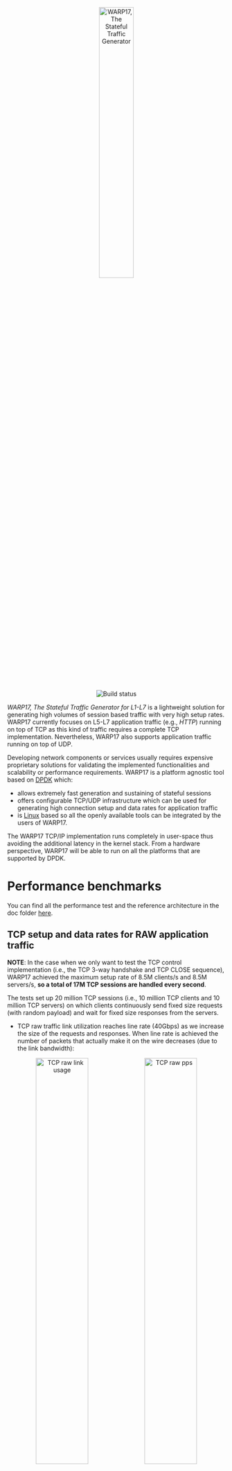 <div align="center">
  <img src="images/logo.png" width="40%" alt="WARP17, The Stateful Traffic Generator">
</div>

<p>
<div align="center">
  <img src="https://travis-ci.org/Juniper/warp17.svg?branch=dev%2Fcommon" alt="Build status">
</div>
</p>

_WARP17, The Stateful Traffic Generator for L1-L7_ is a lightweight solution
for generating high volumes of session based traffic with very high setup
rates. WARP17 currently focuses on L5-L7 application traffic (e.g., _HTTP_)
running on top of TCP as this kind of traffic requires a complete TCP
implementation.
Nevertheless, WARP17 also supports application traffic running on top of UDP.

Developing network components or services usually requires expensive
proprietary solutions for validating the implemented functionalities and
scalability or performance requirements.
WARP17 is a platform agnostic tool based on [DPDK](http://dpdk.org/) which:

* allows extremely fast generation and sustaining of stateful sessions
* offers configurable TCP/UDP infrastructure which can be used for generating
  high connection setup and data rates for application traffic
* is [Linux](https://kernel.org/) based so all the openly available tools can
  be integrated by the users of WARP17.

The WARP17 TCP/IP implementation runs completely in user-space thus avoiding
the additional latency in the kernel stack. From a hardware perspective,
WARP17 will be able to run on all the platforms that are supported by DPDK.

# Performance benchmarks

You can find all the performance test and the reference architecture
in the doc folder [here](./doc/Performance.md).

## TCP setup and data rates for RAW application traffic

__NOTE__: In the case when we only want to test the TCP control implementation
(i.e., the TCP 3-way handshake and TCP CLOSE sequence), WARP17 achieved the
maximum setup rate of 8.5M clients/s and 8.5M servers/s, __so a total of
17M TCP sessions are handled every second__.

The tests set up 20 million TCP sessions (i.e., 10 million TCP clients and 10
million TCP servers) on which clients continuously send fixed size requests
(with random payload) and wait for fixed size responses from the servers.

* TCP raw traffic link utilization reaches line rate (40Gbps) as we increase
  the size of the requests and responses. When line rate is achieved the number
  of packets that actually make it on the wire decreases (due to the link
  bandwidth):

<div align="center">
  <img src="./benchmarks/tcp_raw_link_usage.png" width="49%" alt="TCP raw link usage">
  <img src="./benchmarks/tcp_raw_pps.png" width="49%" alt="TCP raw pps">
</div>

* TCP raw traffic setup rate is stable at approximately
  __7M sessions per second__ (3.5M TCP clients and 3.5M TCP servers per second)

<div align="center">
  <img src="./benchmarks/tcp_raw_setup.png" width="49%" alt="TCP raw setup rate">
</div>

## TCP setup and data rates for HTTP application traffic

The tests set up 20 million TCP sessions (i.e., 10 million TCP clients and 10
million TCP servers) on which the clients continuously send _HTTP GET_
requests and wait for the _HTTP_ responses from the servers.

* HTTP traffic link utilization reaches line rate (40Gbps) as we increase the
  size of the requests and responses. When line rate is achieved the number
  of packets that actually make it on the wire decreases (due to the link
  bandwidth):

<div align="center">
  <img src="./benchmarks/tcp_http_link_usage.png" width="49%" alt="HTTP link usage">
  <img src="./benchmarks/tcp_http_pps.png" width="49%" alt="HTTP pps">
</div>

* HTTP traffic setup rate is stable at approximately
  __7M sessions per second__ (3.5M HTTP clients and 3.5M HTTP servers per
  second)

<div align="center">
  <img src="./benchmarks/tcp_http_setup.png" width="49%" alt="HTTP setup rate">
</div>

## UDP setup and data rates for RAW application traffic

The tests continuously send UDP fixed size packets (with random
payload) from 10 million clients which are processed on the receing side by
10 million UDP listeners.

* UDP packets are generated at approximately __22 Mpps__ (for small packets) and
  as we reach the link bandwidth the rate decreases.

<div align="center">
  <img src="./benchmarks/udp_raw_link_usage.png" width="49%" alt="UDP raw link usage">
  <img src="./benchmarks/udp_raw_pps.png" width="49%" alt="UDP raw pps">
</div>

# Installing and configuring

## Prerequisites

Any 64 bit Linux distribution will do, however we have been testing this with
Ubuntu Server 14.04 LTS. In addition we have made an OVF virtual machine image
available, details can be found in the respective [documentation](ovf/README.md).

### Install build essential, lib Numa, python and ncurses
```
sudo apt-get install build-essential libnuma-dev python ncurses-dev
```

### Install DPDK 17.11.3

* Download [DPDK 17.11.3](http://fast.dpdk.org/rel/dpdk-17.11.3.tar.xz)

	```
	tar xf dpdk-17.11.3.tar.xz
	cd dpdk-stable-17.11.3
	```

* Install DPDK:

	```
	make config T=x86_64-native-linuxapp-gcc
	make
	sudo make install
	```

* Load the `igb_uio` DPDK module, either as shown below or by running the
  `$RTE_SDK/usertools/dpdk-setup.sh` script and selecting option
  `Insert IGB UIO module`:

	- add the following modules to `/etc/modules`:

		```
		#
		# DPDK additions
		#
		uio
		igb_uio
		rte_kni
		```

	- reload all modules:

		```
		sudo depmod -a
		sudo modprobe uio
		sudo modprobe igb_uio
		sudo modprobe rte_kni
		```

* Enable at least 32 1G hugepages and configure them (see section 2.3.2.1 from
the [DPDK Guide](http://dpdk.org/doc/guides/linux_gsg/sys_reqs.html)):
	- add the following line to `/etc/default/grub`:

		```
		GRUB_CMDLINE_LINUX="default_hugepagesz=1G hugepagesz=1G hugepages=32"
		```

   - update grub:

		```
		sudo update-grub
		```

   - reboot the machine

		```
		sudo reboot
		```

* Mount hugepages (see section 2.3.2.2 from the
[DPDK Guide](http://dpdk.org/doc/guides/linux_gsg/sys_reqs.html)):
    - add the mountpoint:

		```
		sudo mkdir /mnt/huge_1GB
		```

    - make the mountpoint permanent by adding to `/etc/fstab`:

		```
		nodev           /mnt/huge_1GB   hugetlbfs pagesize=1GB  0       0
		```

		- remount:

		```
		sudo mount /mnt/huge_1GB
		```

* Export the path to the DPDK SDK (where DPDK was installed) into the variable
RTE_SDK. For example:

	```
	export RTE_SDK=/usr/local/share/dpdk
	```

* Export the target of the DPDK SDK into the variable RTE_TARGET. For example:

	```
	export RTE_TARGET=x86_64-native-linuxapp-gcc
	```

### Install Google Protocol Buffers

* First install the protobuf compilers and python libraries.

	```
	sudo apt-get install protobuf-compiler libprotobuf-dev python-protobuf
	```

* If using Ubuntu Server 14.04 LTS then just install:

	```
	sudo apt-get install libprotobuf-c0 libprotobuf-c0-dev libprotobuf8 libprotoc8 protobuf-c-compiler
	```

* Otherwise (Ubuntu version >= 15.10):
 * Install [libprotobuf-c](http://packages.ubuntu.com/trusty/amd64/libprotobuf-c0/download),
   [libprotobuf-c-dev](http://packages.ubuntu.com/trusty/amd64/libprotobuf-c0-dev/download)
   from Ubuntu 14.04LTS:

    ```
    sudo dpkg -i libprotobuf-c0_0.15-1build1_amd64.deb
    sudo dpkg -i libprotobuf-c0-dev_0.15-1build1_amd64.deb
    ```

 * Install [libprotobuf8](http://packages.ubuntu.com/trusty/amd64/libprotobuf8/download)
   from Ubuntu 14.04LTS:

    ```
    sudo dpkg -i libprotobuf8_2.5.0-9ubuntu1_amd64.deb
    ```

 * Install [libprotoc8](http://packages.ubuntu.com/trusty/amd64/libprotoc8/download)
   from Ubuntu 14.04LTS:

    ```
    sudo dpkg -i libprotoc8_2.5.0-9ubuntu1_amd64.deb
    ```

 * Install [protobuf-c-compiler](http://packages.ubuntu.com/trusty/amd64/protobuf-c-compiler/download)
   from ubuntu 14.04LTS:

    ```
    sudo dpkg -i protobuf-c-compiler_0.15-1build1_amd64.deb
    ```

## Get WARP17
Get the `warp17-<ver>.tgz` archive or clone the desired
[release](https://github.com/Juniper/warp17/releases).

## Compile WARP17

```
tar xfz warp17-<ver>.tgz
cd warp17-<ver>
make
```

## Configure Python virtualenv

```
sudo apt-get install python-pip
sudo pip install virtualenv
virtualenv warp17-venv
source warp17-venv/bin/activate
pip install -r python/requirements.txt
```

Once installed, whenever python tests need to run the virtual environment must
be activated:

```
source warp17-venv/bin/activate
```

To exit the virtual environment and return to the default python interpretor
and libraries:

```
deactivate
```

## Configure DPDK ports

Use the `$RTE_SDK/usertools/dpdk-setup.sh` script (as described in the
[DPDK Guide](http://dpdk.org/doc/guides/linux_gsg/quick_start.html)). Select
which ports to be controlled by the IGB UIO module: option `Bind
Ethernet/Crypto device to IGB UIO module`.

# How to run

From the top directory of WARP17:

```
./build/warp17 <dpdk-command-line-args> -- <warp17-command-line-args>
```

## Running as non-root

After compiling WARP17 change the owner of the binary to `root` (in order to
allow access to `/proc/self/pagemap`:):

```
sudo chown root build/warp17
```

Set the `suid` bit on the binary in order to allow the user to keep
permissions:

```
sudo chmod u+s build/warp17
```

## Command-line arguments

### DPDK command-line arguments

* `-c <hex_mask>`: bitmask specifying which physical cores the application
  will use. Each bit corresponds to a physical core (0-`<max_cores>`).
* `-n <chan_no>` : number of memory channels to be used.
* `-m <mem_in_MB>`: total memory available to the application (in MB).

Please check section 3.1 of the
[DPDK App Guide](http://dpdk.org/doc/guides/testpmd_app_ug/run_app.html) for
more info about DPDK command-line arguments.

__NOTE: For now WARP17 supports at most 64 cores.__

### WARP17 command-line arguments

* `--version`: prints version and exit.
* `--help`: prints the help and exit.
* `--qmap <port>.<hex_mask>`: bitmask specifying which physical cores will
  control the physical port <eth_port>.
* `--qmap-default max-c`: maximize the number of independent cores handling
  each physical port.
* `--qmap-default max-q`: maximize the number of transmit queues per physical
  port.
* `--tcb-pool-sz`: configure the size of the TCP control block pool (one TCB is
  used per TCP connection endpoint). The size of the pool will be given by the
  argument of this option multiplied by 1024. By default 10M TCBs are
  allocated.
* `--ucb-pool-sz`: configure the size of the UDP control block pool (one UCB is
  used per UDP connection endpoint). The size of the pool will be given by the
  argument of this option multiplied by 1024. By default 10M UCBs are
  allocated.
* `--mbuf-pool-sz`: configure the size of the packet pool. The size of the
  pool will be given by the argument of this option multiplied by 1024. By
  default 768K packets are allocated.
* `--mbuf-sz`: configure the size of a packet fragment (mbuf) in bytes. By
  default fragments are 2048 bytes.
* `--mbuf-hdr-pool-sz`: configure the size of the packet headers pool. The
  size of the pool will be given by the argument of this option multiplied by
  1024. By default 512K packet headers are allocated.
* `--mpool-any-sock`: configure if memory pools should be created from
  any available memory if the local socket memory is exhausted. By default
  this feature is disabled as it might affect performance.
* `--ring-if-pairs`: configure the number of _in-memory-ring-based_ interfaces.
  __NOTE: please check section
  [Using In-Memory-Ring-Based Interfaces](#using-in-memory-ring-based-interfaces)
  for more information.__
* `--kni-ifs`: configure the number of _kni_ interfaces.
  __NOTE: please check section
  [Using Kernel Network Interface (KNI) Interfaces](#using-kernel-network-interface-kni-interfaces) for more information.__

* `--cmd-file=<file>`: CLI command file to be executed when the application
  starts

__NOTE: Options qmap, qmap-default max-c/max-q, cannot be combined. Only one can
be passed at a given time.__

__NOTE: Users are encouraged to use the "qmap-default max-q" option whenever
ethernet ports are on the same socket as the PKT cores as this usually gives
the best performance!__

__NOTE: The lowest two cores will be dedicated to CLI and management processing,
and can not be assigned to a physical port for packet processing using the
`--qmap` option!__

### Example (on a x86 server with 32G RAM for WARP17 and 4 memory channels):

* Determine the number of physical cores:

	```
	$ lscpu | grep "CPU(s)"
	CPU(s):                12
	```

	Decide how many cores WARP17 should use. In this example we consider WARP17
    uses 8 cores:
	- cores 6, 7, 8, 9, 10, 11 for packet processing
	- cores 0, 1 for CLI and management

	Based on that we determine the bitmask corresponding to the ids of the cores
    we would like to use. The bit index in the bit mask corresponds to the core
    id:

	```
	Bitmask:  0  0  0  0      1   1  1  1     1  1  0  0     0  0  1  1 => 0xFC3
	Bit idx: 15 14 13 12     11  10  9  8     7  6  5  4     3  2  1  0
	```

	This corresponds to the `-c` command line argument.

* Determine the number of memory channels:

	```
	$ dmidecode | grep Channel
	    Bank Locator: P0_Node0_Channel0_Dimm0
	    Bank Locator: P0_Node0_Channel1_Dimm0
	    Bank Locator: P0_Node0_Channel2_Dimm0
	    Bank Locator: P0_Node0_Channel3_Dimm0  <<<< the system has 4 channels (0-3)
	```

	The `-n` command line argument should be usually set to the max number of
	channels available in the system.

    WARP17 should be using 32G of memory in this example so the `-m` command
    line argument should be set to 32768.

	In order for WARP17 to use the default core to port mapping while
	maximizing the number of transmit queues the `--qmap-default` command line
	argument should be set to `max-q`.

* _Optional_: the startup commands file can be specified through the `--cmd-file`
command line argument.

For our example this translates into the following command:

```
./build/warp17 -c FC3 -n 4  -m 32768 -- --qmap-default max-q --tcb-pool-sz 32768 --cmd-file cfg.txt
```

which will start WARP17 with:

* 8 cores to be used by the application (`-c FC3`):
    - 2 cores will be used by CLI and MGMT
    - 6 cores for processing packets
* 4 mem channels (`-n 4`)
* 32G of available memory (`-m 32768`)
* all 6 PKT cores will process all physical ports (`--qmap-default max-q`)
* allocates 32 million TCBs (`--tcb-pool-sz 32768`): for the configs in the
  examples sections we need 20M TCBs, i.e., 10M clients and 10M servers.
* will execute the CLI commands in file cfg.txt after starting WARP17

### Using In-Memory-Ring-Based Interfaces

WARP17 can also be run when no physical interface is available. This is
especially useful when developing new features as it removes the requirement
of a specific hardware configuration. It also allows users to quickly try out
WARP17 on their own laptop/VM.

_In-Memory-Ring-Based Interfaces_ (let's just call them _ring interfaces_)
are always created in pairs. The two interfaces in a pair act as if they
would be physical interfaces connected back to back.

By default the support for ring interfaces is disabled. However the user can
easily enable it by compiling WARP17 with the following command:

```
make all-ring-if
```

Using the `--ring-if-pairs <number>` command line argument the user can
specify the number of ring interface pairs that WARP17 will create. Updating
the previous command line example we end up with:

```
./build/warp17 -c FC3 -n 4  -m 32768 -- --qmap-default max-q --tcb-pool-sz 32768 --ring-if-pairs 1 --cmd-file cfg.txt
```

This will start WARP17 and add a pair of ring interfaces connected back to
back.

The user can also use custom queue mappings for ring interfaces. The ring
interface pairs are always created after physical interfaces. This means that
their IDs will be allocated in order after physical IDs. For example:

```
./build/warp17 -c FC3 -n 4  -m 32768 -w 0000:82:00.0 -- --ring-if-pairs 1
```

This will start WARP17 with three interfaces (one physical and two ring
interfaces). The physical interface (`0000:82:00.0`) will have ID 0 while
the two ring interfaces will have IDs 1 and 2.

__NOTE: There's a restriction in place when using ring interfaces: the user
must make sure that the same number of TX/RX queues is created through qmaps
for both ring interfaces in a pair. Otherwise the command line will be
rejected.__

### Using Kernel Network Interface (KNI) Interfaces

WARP17 can also be run with a virtual interface into the Linux kernel. This
is especially useful when developing a new protocol and you want to test it
agains a known working server or client. See the HTTP example below.

By default the support for KNI interfaces is disabled. However the user can
easily enable it by compiling WARP17 with the following command:

```
make all-kni-if
```

Using the `--kni-ifs <number>` command line argument the user can specify
the number of KNI interfaces that WARP17 will create. Updating
the previous command line example we end up with:

```
./build/warp17 -c FC3 -n 4  -m 32768 -- --qmap-default max-q --tcb-pool-sz 32768 --kni-ifs 2 --cmd-file cfg.txt
```

The user can also use custom queue mappings for KNI interfaces, however they
can only be assigned to a single core. The KNI interfaces are always created
after the physical and ring interfaces. This means that
their IDs will be allocated in order after physical IDs. For example:

```
./build/warp17 -c FC3 -n 4  -m 32768 -w 0000:82:00.0 -- --ring-if-pairs 1 --kni-ifs 2
```

This will start WARP17 with five interfaces (one physical, two ring
interfaces and two KNI interfaces). The physical interface (`0000:82:00.0`)
will have ID 0, the two ring interfaces will have IDs 1 and 2, and the two
KNI interfaces will have IDs 3 and 4.

For the example above the two Kernel interfaces will be named `warp3` and `warp4`,
so the naming convention is `warp<eth_port>`

The following example will show how to use the KNI interface to get some HTTP
data from the built in HTTP server trough Linux. We assume no physical ports
are configured, if you have them make sure you increase all the referenced
ports:

* Load the `rte_kni` DPDK module (if needed), either as shown below or by
  running the `$RTE_SDK/usertools/dpdk-setup.sh` script and selecting option
  `Insert KNI module`:

```
sudo modprobe rte_kni
```

* Start WARP17 while blacklisting all physical devices (just for the purpose of
  this test as otherwise the KNI interface name might differ):

```
./build/warp17 -c FC3 -n 4  -m 32768 -w 0000:00:00.0 -- --kni-ifs 1
```

* Configure the Linux kernel interface:

```
sudo ip link set warp0 up
sudo ip addr add 172.16.1.1/24 dev warp0
```

* Configure WARP17 as follows:

```
add tests l3_intf port 0 ip 172.16.1.2 mask 255.255.255.0
add tests l3_gw port 0 gw 172.16.1.1
add tests server tcp port 0 test-case-id 0 src 172.16.1.2 172.16.1.2 sport 80 80
set tests server http port 0 test-case-id 0 200-OK resp-size 2000
start tests port 0
```

* Now do a HTTP request using wget:

```
[WARP17:~]$ wget 172.16.1.2
--2016-10-25 11:40:43--  http://172.16.1.2/
Connecting to 172.16.1.2:80... connected.
HTTP request sent, awaiting response... 200 OK
Length: 2000 (2.0K)
Saving to: ‘index.html’

index.html                         100%[================================================================>]   1.95K  --.-KB/s   in 0s

2016-10-25 11:40:43 (478 MB/s) - ‘index.html’ saved [2000/2000]
```


# CLI

## Test configuration commands

__NOTE: Only IPv4 is supported for now!__

* __Configure Ethernet Port MTU__:

	```
	set tests mtu port <eth_port> <mtu-value>
	```

* __Add L3 interfaces__: configure an IP interface with the specified `ip`
  address and `mask`. Currently only 10 IP interfaces are supported per port.

	```
	add tests l3_intf port <eth_port> ip <ip> mask <mask>
	```

* __Add L3 default gateway__: configure 'gw' as the default gateway for
  `eth_port`. There is only one default GW per port.

	```
	add tests l3_gw port <eth_port> gw <gw_ip>
	```

* __Add L3 interfaces with specific VLAN and GW__: Configure interfaces (Upto 10)
  with a specified `ip` address/mask, `vlan-id` and `gw`. Each interface can be
  in a different subnet and an unique vlan-id and gateway can be configured for
  each.

	```
	add tests l3_intf port <eth_port> ip <ip> mask <mask> vlan-id <vlan-id> gw <gw>
	```

  - The Grat Arp Req/Reply for the interfaces will be sent using the vlan-id configured.
  - ARP request will be sent to the GW using the configured vlan-id.
  - ARP reply packets will use the vlan-id from the ARP req packet.
  - A per port per vlan-id GW table is maintained. The traffic streams will use this table
    for next-hop GW lookup based on its vlan-id configurations (vlan-options per test-case-id).
    A quick lookup is done on the per port per vlan id GW table; if no match is found then
    the default GW configured for the port will be used.
  - Currently only 10 IP interfaces are supported per port.

* __Configure server test cases__: configure a server test case with ID
  `test-case-id` on `eth_port`. The underlying L4 traffic can be TCP or UDP.
  `ip_range` and `port_range` define the `<ip:port>` sockets on which the
  servers will be listening. By default, the application (L5-L7) traffic will
  be RAW traffic.

	```
	add tests server tcp|udp port <eth_port> test-case-id <tcid>
	                 src <ip_range> sport <port_range>
	```

* __Configure client test cases (per port)__: configure a client test case with
  ID `test-case-id` on `eth_port`. The underlying L4 traffic can be TCP or UDP.
  The source IP/l4-port and destination IP/l4-port ranges define the
  `<src_ip, src_port:dst_ip, dst_port>` TCP/UDP connections that will be
  established. By default, the application (L5-L7) traffic will be RAW traffic.

	```
	add tests client tcp|udp port <eth_port> test-case-id <tcid>
	                 src <ip-range> sport <l4-ports>
	                 dest <ip-range> dport <l4-ports>
	```

* __Configure multicast source test cases (per port)__: configure a multicast
  source test case with ID `test-case-id` on `eth_port`. The underlying L4
  traffic can only be UDP. The source IP/l4-port and destination IP/l4-port
  ranges define the `<src_ip, src_port:dst_ip, dst_port>` UDP multicast streams
  that will be generated. By default, the application (L5-L7) traffic will be
  RAW traffic. Destination IP ranges must be valid IP Multicast ranges.

	```
	add tests multicast-src udp port <eth_port> test-case-id <tcid>
	                        src <ip-range> sport <l4-ports>
	                        dest <ip-mcast-range> dport <l4-ports>
	```

* __Configure test profile timeouts__: each test has a specific timeout profile
  which is defined by the initial delay after which client connections are
  initiated, how long a connection should live and how long a connection should
  stay down (after closing) before the client reconnects.

    - __initial_delay__: amount of time (in seconds) the clients defined in the
      test should wait before initiating a connection. `infinite` is allowed but
      doesn't really make sense for the initial delay as it would cause the
      clients to never initiate a connection.

		```
		set tests timeouts port <eth_port> test-case-id <tcid> init <timeout>|infinite
		```
    - __conn_uptime__: amount of time (in seconds) the clients defined in the
      test should keep the connection up (and send application traffic) before
      initiating a close. `infinite` allows the clients to stay up forever.

		```
		set tests timeouts port <eth_port> test-case-id <tcid> uptime <timeout>|infinite
		```
    - __conn_downtime__: amount of time (in seconds) the clients defined in the
      test should keep the connection down after a closebefore initiating a
      reconnect. `infinite` allows the clients to stay down forever.

		```
		set tests timeouts port <eth_port> test-case-id <tcid> downtime <timeout>|infinite
		```

* __Configure test profile rates__: each test has a specific rate limiting
  profile which is defined by the connection open, close and send rate.

    - __setup rate__: number of connections that the clients in the test are
      allowed to initiate __per second__. `infinite` removes any rate limiting
      for initiating sessions (i.e., WARP17 will try to do it as fast as possible).

		```
		set tests rate port <eth_port> test-case-id <tcid> open <rate>|infinite
		```
    - __close rate__: number of connections that the clients in the test are
      allowed to close __per second__. `infinite` removes any rate limiting for
      closing sessions (i.e., WARP17 will try to do it as fast as possible).

		```
		set tests rate port <eth_port> test-case-id <tcid> close <rate>|infinite
		```
    - __data rate__: number of connections that the clients in the test are
      allowed to send traffic on __per second__. `infinite` removes any rate
      limiting for sending traffic (i.e., WARP17 will try to do it as fast as
      possible).

		```
		set tests rate port <eth_port> test-case-id <tcid> send <rate>|infinite
		```

* __Configure test criteria__: different criteria can be configured for each
  test case. The criteria will be used for declaring a test as _PASSED_ or
  _FAILED_.
    - __run-time__: declare the test case with ID `tcid` as _PASSED_ after
      `value` seconds.

		```
		set tests criteria port <eth_port> test-case-id <tcid> run-time <count>
		```
    - __servers-up__: declare the test case with ID `tcid` as _PASSED_ when
      `count` servers are UP (listening for incoming connections).

		```
		set tests criteria port <eth_port> test-case-id <tcid> servers-up <count>
		```
    - __clients-up__: declare the test case with ID `tcid` as _PASSED_ when
      `count` clients are UP (ready to initiate a connection).

		```
		set tests criteria port <eth_port> test-case-id <tcid> clients-up <count>
		```
    - __clients-established__: declare the test case with ID `tcid` as _PASSED_
      when `count` clients have established a connection.

		```
		set tests criteria port <eth_port> test-case-id <tcid> clients-estab <count>
		```
    - __data-MB__: declare the test case with ID `tcid` as _PASSED_ when
      `count` MB of data have been sent. __NOTE: NOT supported yet!__

		```
		set tests criteria port <eth_port> test-case-id <tcid> data-MB <count>
		```

* __Configure tests as _asynchronous_:__ if multiple test cases are defined on
  the same `eth_port`, by default, they will be executed in sequence (when a
  test case ends the next one is started). To change the behaviour the user can
  mark a test case as _async_ forcing the test engine to advance to the next
  configured test case without waiting for the current one to finish.

	```
	set tests async port <eth_port> test-case-id <tcid>
	```

* __Delete test cases__: delete a configured test case with ID `tcid` from port
  `eth_port`.

	__NOTE: if a test case is already running it has to be stopped
	before it can be deleted!__

	```
	del tests port <eth_port> test-case-id <tcid>
	```

* __Start tests__: start all the test cases configured on `eth_port`. Test
  cases will be started in sequence (after the previous test case ended) except
  for the ones that are marked as _async_.

	```
	start tests port <eth_port>
	```

* __Stop tests__: stop all the test cases currently running on `eth_port`.

	```
	stop tests port <eth_port>
	```

* __Customize TCP stack settings__: customize the behavior of the TCP stack
  running on test case with ID `tcid` on port `eth_port`. The following
  settings are customizable:

  	- `win-size`: the size of the TCP send window.

		```
		set tests tcp-options port <eth_port> test-case-id <tcid> win-size <size>
		```

  	- `syn-retry`: number of times to retry sending `SYN` packets before
  	  aborting the connection.

		```
		set tests tcp-options port <eth_port> test-case-id <tcid> syn-retry <cnt>
		```

  	- `syn-ack-retry`: number of times to retry sending `SYN + ACK` packets
  	  before aborting the connection.

		```
		set tests tcp-options port <eth_port> test-case-id <tcid> syn-ack-retry <cnt>
		```

  	- `data-retry`: number of times to retry sending data packets before
  	  aborting the connection.

		```
		set tests tcp-options port <eth_port> test-case-id <tcid> data-retry <cnt>
		```

  	- `retry`: number of times to retry sending other control packets before
  	  aborting the connection.

		```
		set tests tcp-options port <eth_port> test-case-id <tcid> retry <cnt>
		```

  	- `rto`: retransmission timeout (in ms) to be used before retransmitting
  	  a packet.

		```
		set tests tcp-options port <eth_port> test-case-id <tcid> rto <rto_ms>
		```

  	- `fin-to`: `FIN` timeout (in ms) in order to avoid staying in state
  	  `FIN-WAIT-II` forever.

		```
		set tests tcp-options port <eth_port> test-case-id <tcid> fin-to <fin_to_ms>
		```

  	- `twait-to`: `TIME-WAIT` timeout (in ms) to wait before cleaning up the
  	  connection.

		```
		set tests tcp-options port <eth_port> test-case-id <tcid> twait-to <twait_to_ms>
		```

    - `orphan-to`: `ORPHAN` timeout (in ms) in order to avoid staying in state
      `FIN-WAIT-I` forever.

		```
		set tests tcp-options port <eth_port> test-case-id <tcid> orphan-to <orphan_to_us>
		```

    - `twait_skip`: boolean to decide if state `TIME-WAIT` should be skipped or
      not.

		```
		set tests tcp-options port <eth_port> test-case-id <tcid> twait-skip <1|0>
		```

    - `ack-delay`: boolean to decide if `ACK` should be delayed (according to
       [RFC1122, section 4.2.3.2](https://tools.ietf.org/html/rfc1122#section-4.2.3.2))
       or not. By default `ACK` delay will be __disabled__.

		```
		set tests tcp-options port <eth_port> test-case-id <tcid> ack-delay <1|0>
		```

* __Customize IPv4 stack settings__: customize the behavior of the IPv4 layer
  running on test case with ID `tcid` on port `eth_port`. The following
	settings are customizable:

  	- `tos`: the TOS field of the IPv4 header

		```
		set tests ipv4-options port <eth_port> test-case-id <tcid> tos <tos-value>
		```

  	- `dscp` and `ecn`: the DSCP/ECN field of the IPv4 header

		```
		set tests ipv4-options port <eth_port> test-case-id <tcid> dscp <dscp-name> ecn <ecn-name>
		```

  	- `tx-timestamp` and `rx-timestamp`: allow warp17 to write/read timestamp
  	option in the IPv4 header (Warp17 will store timestamps according to
  	[RFC791, section 3.1](https://tools.ietf.org/html/rfc1122#page-36)).
  	When RX timestamping is enabled, latency statistics will also be computed.

		__NOTE: This might incur a small performance penalty.__

		```
		set tests ipv4-options port <eth_port> test-case-id <tcid> tx-timestamp|rx-timestamp <0|1>"
		```

* __Latency__: latency computation can be enabled on top of all the application
  types using _IPv4 options_ or RAW timestamping. The latency config consists
  of the following optional fields:

    - `max` latency threshold: all incoming packets with a measured latency
      higher than the configured `max` will be counted as
      _threshold violations_.
    - `max-avg` latency threshold: every time the average measured latency
		  is over the configured `max-avg` a new _threshold violation_ will be
      counted.
    - `samples` count: the number of __recent__ samples used for computing
      recent statistics. __Global__ statistics are computed per test case using
      all the received samples (not only the most recent ones).

	```
	set tests latency port <eth_port> test-case-id <tcid> max <value> max-avg
	 <value> samples <value>
	```

	__NOTE: Latency configs make sense only if RX timestamping is enabled for the
  same test case.__

* __Customize Vlan Settings__: By default VLAN fields will not be set. VLANs can be enabled on
    top of all the application types using _vlan-options_ configuration cli. Please also
    take a look at __Add L3 (sub)interfaces with specific VLAN and GW__ section as well.
    The vlan-id of the testcases should match with any of the interface level l3_intf
    vlan-id configurations.

    The vlan-options config consists of the following fields.
    - `vlan-id`   : VLAN id to be used; Value from 1-4094 can be provided.

    - `vlan-pri`  : VLAN priority field to be set; Value from 0-7 can be provided.

        ```
            set tests vlan-options port <eth_port> test-case-id <tcid> vlan-id <1-4094> vlan-pri <0-7>"
        ```
        __NOTE-1: ```show tests vlan-options port <eth_port> test-case-id <tcid>``` can be used to
        check the current vlan configuration.__

        __NOTE-1: ```show tests config port <eth_port>``` can be used to
        check the current vlan configuration on the l3_intf as well as testcases.__

     __Example-1: To give vlan id of 100 to all the configured sessions on port 0 test-case 0
                  please use the configuration as shown below.__
     ```
         add tests l3_intf port 0 ip 19.1.1.2 mask 255.255.255.0 vlan-id 100 gw 19.1.1.1
         add tests client udp port 0 test-case-id 0 src 2.1.1.1 2.1.1.1 sport 1026 1026 dest 3.1.1.1 3.1.1.1 dport 1026 1026
         set tests client raw port 0 test-case-id 0 data-req-plen 64 data-resp-plen 0
         set tests vlan-options port 0 test-case-id 0 vlan-id 100 vlan-pri 7
     ```

     __Example-2: To send all the configured sessions on port 0 test-case 0
                  without any VLANs using default-gw, please use the configuration as shown below.__

     ```
         add tests l3_intf port 0 ip 12.1.1.2 mask 255.255.255.0
         add tests l3_gw port 0 gw 12.1.1.1
         add tests client udp port 0 test-case-id 0 src 2.1.1.1 2.1.1.1 sport 1026 1026 dest 3.1.1.1 3.1.1.1 dport 1026 1026
         set tests client raw port 0 test-case-id 0 data-req-plen 64 data-resp-plen 0
     ```

     __Example-3: Alternate way of doing Example-2.__

     ```
         add tests l3_intf port 0 ip 12.1.1.2 mask 255.255.255.0 vlan-id 0 gw 12.1.1.1
         add tests client udp port 0 test-case-id 0 src 2.1.1.1 2.1.1.1 sport 1026 1026 dest 3.1.1.1 3.1.1.1 dport 1026 1026
         set tests client raw port 0 test-case-id 0 data-req-plen 64 data-resp-plen 0
     ```

     __Example-4: To make each test-case-id 0 to use GW without a VLAN (12.1.1.1), test-case-id 1 to
                  use GW with vlan-id 1000 (13.1.1.1), and test-case-id 1 to use GW with
                  vlan-id 1001 (14.1.1.1)__

     ```
         add tests l3_intf port 0 ip 12.1.1.2 mask 255.255.255.0
         add tests l3_gw port 0 gw 12.1.1.1
         add tests l3_intf port 0 ip 13.1.1.2 mask 255.255.255.0 vlan-id 1000 gw 13.1.1.1
         add tests l3_intf port 0 ip 14.1.1.2 mask 255.255.255.0 vlan-id 1001 gw 14.1.1.1
         add tests client udp port 0 test-case-id 0 src 2.1.1.1 2.1.1.1 sport 1026 1026 dest 3.1.1.1 3.1.1.1 dport 1026 1026
         set tests client raw port 0 test-case-id 0 data-req-plen 64 data-resp-plen 0
         add tests client udp port 0 test-case-id 1 src 4.1.1.1 4.1.1.1 sport 1026 1026 dest 5.1.1.1 5.1.1.1 dport 1026 1026
         set tests client raw port 0 test-case-id 1 data-req-plen 64 data-resp-plen 0
         set tests vlan-options port 0 test-case-id 1 vlan-id 1000 vlan-pri 7
         add tests client udp port 0 test-case-id 2 src 7.1.1.1 7.1.1.1 sport 1026 1026 dest 8.1.1.1 8.1.1.1 dport 1026 1026
         set tests client raw port 0 test-case-id 2 data-req-plen 64 data-resp-plen 0
         set tests vlan-options port 0 test-case-id 2 vlan-id 1001 vlan-pri 7
     ```

## Application configuration and statistics commands

Currently only _RAW TCP_ (L5-L7 payload is random) and a sub-set of _HTTP 1.1_
(_GET_/_HEAD_ and _200 OK_/_404 NOT FOUND_) traffic is supported.

Before configuring the application behavior the user must have previously
defined the client or server test cases.

* __HTTP 1.1 application traffic__: the _HTTP 1.1_ application allows the user
  to simulate different types of HTTP requests (for clients) and responses
  (for servers):
    - __HTTP 1.1 client configuration__: _GET_/_HEAD_ requests are supported. A
      `req-size` must also be specified (0 is also valid) in order to define
      the size of the body of the HTTP request.

		```
		set tests client http port <eth_port> test-case-id <tcid> GET|HEAD <host-name> <obj-name> req-size <req-size>
		```

    - __HTTP 1.1 request fields__: Any user specified fields can be added to the
      HTTP request. The only constraint is that `Content-Length` cannot be
      explicitly set by the user. Use a `set` command for each of the HTTP
      fields that need to be set:

		```
		set tests client http port <eth_port> test-case-id <tcid> http-field <plain text HTTP field>
		```

    - __HTTP 1.1 server configuration__: _200 OK_/_404 NOT FOUND_ responses are
      supported. A `resp-size` must also be specified (0 is also valid) in order
      to define the size of the body of the HTTP response.

		```
		set tests server http port <eth_port> test-case-id <tcid> 200-OK|404-NOT-FOUND resp-size <resp-size>
		```

    - __HTTP 1.1 response fields__: Any user specified fields can be added to
      the HTTP response. The only constraint is that `Content-Length` cannot be
      explicitly set by the user. Use a `set` command for each of the HTTP
      fields that need to be set:

		```
		set tests server http port <eth_port> test-case-id <tcid> http-field <plain text HTTP field>
		```

    - __HTTP 1.1 global stats__: display (detailed) statistics for the ethernet ports
      currently in use (e.g., allocation errors/parse errors). If detailed
      stats are requested then the information is displayed per port + lcore.

		```
		show http statistics [details]
		```

* __RAW application traffic__: the RAW application emulates _request_ and
  _response_ traffic. The client sends a request packet of a fixed configured
  size and waits for a fixed size response packet from the server. The user
  should configure the _request_/_response_ size for both client and server
  test cases.

	__NOTE: the user has to make sure that the _request_/_response_
	sizes match between clients and servers!__

	```
	set tests client raw port <eth_port> test-case-id <tcid>data-req-plen <len> data-resp-plen <len> [rx-timestamp] [tx-timestamp]
	```

	```
	set tests server raw port <eth_port> test-case-id <tcid>data-req-plen <len> data-resp-plen <len> [rx-timestamp] [tx-timestamp]
	```

  Both CLI commands support additional RX/TX timestamping options. If
  `rx-timestamp` is set, the Warp17 traffic engine will timestamp packets at
  ingress and the RAW application will compute latency statistics when
  incoming packets have TX timestamp information embedded in their payload. If
  `tx-timestamp` is set RAW application clients will embed TX timestamps in the
  first 16 bytes of the application payload. The RX/TX timestamps are both
  computed early in the packet loop in order to be as precise as possible when
  measuring latency.

* __IMIX application traffic__: multiple application configurations can be
  grouped in IMIX groups (i.e., Internet Mix traffic). Each application within
  a group has an associated weight. When an IMIX test starts the weights of
  each application are taken into account for determining how often the
  application will be represented in the final traffic profile. Test case
  rates (i.e., open, send, close) are also enforced according to the weights
  of each application.

	```
	set tests imix app-index <app-index> <application-configuration>
	```

  The user can associate an application configuration to an IMIX application
  index. Then the user should associate a weight with the given IMIX
	application index:

	```
	set tests imix app-index <app-index> weight <weight>
	```

	Finally, multiple IMIX application indices can be used within an IMIX group:

	```
	add tests imix-id <imix-group-id> app <list-of-imix-app-indices>
	```

  The IMIX group can be used as an application configuration for a traffic
  test case:

	```
	set tests imix port <eth-port> test-case-id <test-case-id> imix-id <imix-group-id>
	```


## Displaying test information

* __Current test configuration__: the current test configuration (including per
  port L3 interfaces and default gateway) will be displayed for a given ethernet
  port.

	```
	show tests config port <eth_port>
	```

* __Current test state__: the current test state (including per test case
  quick statistics) will be displayed for a given ethernet port.

	```
	show tests state port <eth_port>
	```

* __Detailed test statistics__: the detailed test staistics will be displayed
for a given ethernet port and test-case.

	```
	show tests stats port <eth_port> test-case-id <tcid>
	```

## Statistics and operational information

Different types of statistics can be dumped from the CLI. Currently all these
stats are not directly linked to any test case ID but they are aggregate per
ethernet port.

* __Port information and statistics__
    - __Port information__: display general port information.

		```
		show port info
		```

    - __Port-core mappings__: display the mappings between ethernet port RX/TX
      queues and lcore IDs. The socket IDs of the ports and lcores are also
      displayed.

		__NOTE: Having lcores handling ports that have their PCI bus on a different
		socket than the lcore will affect performance!__

		```
		show port map
		```

    - __Port link information__: display the current link status of the ethernet
      ports.

		```
		show port link
		```

    - __Port statistics__: display (detailed) statistics for the ethernet ports
      currently in use (e.g., _received/transmitted packets/bytes_). If detailed
      stats are requested then the information is displayed per port + lcore.

		```
		show port statistics [details]
		```

* __Ethernet statistics__: display (detailed) statistics regarding the Ethernet
  layer processing (e.g., _ethernet type, errors_). If detailed stats are
  requested then the information is displayed per port + lcore.

	```
	show ethernet statistics [details]
	```

* __ARP information and statistics__
    - __ARP tables__: display the ARP tables for each ethernet port currently in
      use. For now L3 interfaces are defined per ethernet port and not per test
      case ID. This enforces a unique ARP table per port.

		__NOTE: The current ARP implementation is limited in the sense that whenever tests
		are started on a port, gratuituous ARPs are sent for all the L3 interfaces that were
		defined on that port and an ARP request is sent for the default gateway.
		All ARP requests and replies are properly processed but there is no timeout
		mechanism in place for aging entries!__

		```
		show arp entries
		```

    - __ARP statistics__:  display (detailed) statistics regarding ARP
      processing (e.g., _request/response count, errors_). If detailed stats
      are requested then the information is displayed per port + lcore.

		```
		show arp statistics [details]
		```

* __Route statistics__: display (detailed) statistics for the routing module
  (e.g., _interface/gateway creation/deletion count, errors_). The current
  routing implementation is minimal and only handles L3 interface
  creation/deletion and default gateways.

	```
	show route statistics [details]
	```

* __IPv4 statistics__: display (detailed) statistics regarding IPv4 processing
  (e.g., _received packet/bytes counts, per L4 protocol counters, errors_). If
  detailed stats are requested then the information is displayed per
  port + lcore.

	```
	show ipv4 statistics [details]
	```

* __TCP statistics__: display (detailed) statistics regarding TCP processing
  (e.g., _received packets/bytes counts, sent control/data packets/bytes counts,
  allocation counters, errors_). If detailed stats are requested then the
  information is displayed per port + lcore.

	```
	show tcp statistics [details]
	```

* __TCP state machine statistics__: display (detailed) statistics regarding
  TCP state machine processing (e.g., _per TCP state counters, retransmission
  counters, missing sequence counters_). If detailed stats are requested then
  the information is displayed per port + lcore.

	```
	show tsm statistics [details]
	```

* __UDP statistics__: display (detailed) statistics regarding UDP processing
  (e.g., _received packets/bytes counts, sent packets/bytes counts, allocation
  counters, errors_). If detailed stats are requested then the information
  is displayed per port + lcore.

	```
	show udp statistics [details]
	```

* __Timer statistics__: there are currently three types of supported timers:
  _fast_ retransmission timers, slow_ timers (e.g., TIME-WAIT) and _test_
  timers. _Test_ timers are used by the test engine and the others are used
  by the TCP/UDP stack implementations. The command displays (detailed)
  statistics regarding these types of timers. If detailed stats are requested
  then the information is displayed per port + lcore.

	```
	show timer statistics [details]
	```

## Infrastructure statistics

* __Message queues statistics__: all communication between lcores (PKT or CLI)
  is done by means of message passing. Each lcore has two message queues (a
  local and a global queue storing messages based on the originator of the
  message). The command displays (detailed) statistics regarding the message
  queues (e.g., _messages sent/received/allocated, errors_). If detailed stats
  are requested then the information is displayed per port + lcore.

	```
	show msg statistics [details]
	```

* __Memory statistics__: most of the memory used during the tests is allocated
  from different mempools (mbufs, TCP/UDP control blocks). The command displays
  (detailed) statistics regarding the usage of the memory pools. If detailed
  stats are requested then the information is displayed per port + lcore.

	```
	show memory statistics [details]
	```

* __Modifying Log Levels__: allow the user to change the syslog verbosity.

    ```
    set syslog <level>
    ```

    Available log levels (corresponding to DPDK log levels):
    - `EMERG`: System is unusable.
    - `ALERT`: Action must be taken immediately.
    - `CRIT`: Critical conditions.
    - `ERR`: Error conditions.
    - `WARNING`: Warning conditions.
    - `NOTICE`: Normal but significant condition.
    - `INFO`: Informational.
    - `DEBUG`: Debug-level messages.

# UI

`show tests ui` displays an UI which allows monitoring the test execution.

The UI is split in 4 main areas:

* test status area
* detailed test statistics area: Open/Closed/Send statistics and Application
  statistics are displayed for the currently selected test case.
* detailed test configuration area: display the complete configuration of the
  currently selected test case. The user can navigate between test cases
  by pressing `n` for moving to the next test case and `b` for moving to the
  previous test case. Switching between the configuration view and statistics
  view can be done using the `c` and `s` keys.
* statistics area: for each of the ethernet ports various statistics will be
  displayed for all levels of the TCP/IP stack.

# Example run
Some example configuration files can be found in the `examples/` directory. The
configuration files can either be passed as a command-line argument, `--cmd-file=<file>`, when running
WARP17 or executed directly in the CLI.

* __examples/test\_1\_raw\_tcp\_connection.cfg__: single TCP client-server
  connection on a back to back setup using _RAW_ application data (requests of
  size 100 and responses of size 200 bytes). The client connects immediately
  when the test starts and sends requests continuously (and waits for responses)
  until the `uptime` expires (5 seconds), closes the connection and reconnects
  after the `downtime` expires (15 seconds).

* __examples/test\_2\_raw\_udp\_connection.cfg__: single UDP client-server
  connection on a back to back setup using _RAW_ application data (requests of
  size 100 and responses of size 200 bytes). The client connects with a delay
  of 10 seconds (`init`) then sends requests continuously (and waits for
  responses) until the `uptime` expires (5 seconds), closes the connection and
  reconnects `downtime` expires (15 seconds).

* __examples/test\_3\_http\_multiple.cfg__: two client test cases each with a
  single HTTP client. The first client test case sends _GET_ requests while
  the second one sends _HEAD_ requests. The first test case is marked as
  _async_ which will determine WARP17 to start both of them in parallel. The
  HTTP server test case is configured to reply with _200 OK_.

* __examples/test\_4\_http\_10M_sessions.cfg__: single test case per port
  configuring 10M HTTP sessions. The test case on port 0 will establish
  connections from `10.0.0.1:[10000, 60000)` to `10.0.0.253:[6000, 6200)`.
  On each of those connections HTTP _GET_ requests will be sent continuously
  until the `uptime` of 30 seconds expires. Then the connections are closed.
  After another 15 seconds of `downtime` the clients reconnect and start over.

* __examples/test\_5\_raw\_10M\_sessions.cfg__: single test case per port
  configuring 10M RAW sessions. The test case on port 0 will establish
  connections from `10.0.0.1:[10000, 60000)` to `10.0.0.253:[6000, 6200)`.
  On each of those connections RAW requests of size 1K will be sent
  continuously. `uptime` is configured as `infinite` so the clients will
  stay UP forever. If the connection goes down (e.g., TCP session fails)
  then the client will reconnect after a `downtime` of 10 seconds.
  The RAW servers reply with responses of size 4K. The clients are also rate
  limited to 1M sessions/s `open` and 900K sess/s `send` rate (clients will)

* __examples/test\_6\_http\_40M\_sessions.cfg__: single test case per port
  configuring __40M HTTP sessions__. The test case on port 0 will establish
  connections from `[10.0.0.1, 10.0.0.4]:[10000, 60000)` to
  `10.0.0.253:[6000, 6200)`. On each of those connections HTTP _GET_
  requests will be sent continuously.

* __examples/test\_7\_routing\_raw\_8M\_sesssions.cfg__: example config to
  be used when having (multiple) routers in between the client and server
  ports.

* __examples/test\_8\_http\_fields.cfg__: example showing how to configure
  various HTTP fields in the requests/responses (e.g., `Content-Type`).

* __examples/test\_9\_ipv4\_tos.cfg__: example showing how to configure
  various TOS or DSCP/ECN values as part of the IPv4 options of the test cases.

* __examples/test\_10\_ipv4\_mcast.cfg__: example showing how to configure
  UDP Multicast Source test cases. The example combines UDP Unicast traffic with
  UDP Multicast traffic.

* __examples/test\_11\_ipv4\_latency.cfg__: example showing how to configure
  latency measurement on a TCP test case. _Maximum_ and _average_ thresholds
  are configured.

* __examples/test\_12\_raw\_latency.cfg__: example showing how to configure
  latency measurement using application layer timestamping on TCP and UDP
  test cases.

* __examples/test\_13\_vlan\_udp.cfg__: example showing how to configure
  vlan information and per vlan gateways.

* __examples/test\_14\_imix.cfg__: example showing how to combine multiple
  L5 applications inside IMIX groups. Applications have different weights
  which are used for computing how often the apps will be represented in
  the traffic profile.

# Python scripting API
WARP17 offers an RPC-based API which allows users to write scripts and automate
the tests that WARP17 would run. WARP17 listens to incoming RPC connections on TCP
port `42424`.

The RPC object definitions can be found in the `api/*.proto` files. The main
RPC interface is defined in `api/warp17-service.proto`. All `*.proto` files are
compiled into Python classes when building WARP17. The generated code is saved
in the `api/generated/py` directory (one `.py` file for each `.proto`
definition file).

A short example about how to use the Python API can be found in
`examples/python/test_1_http_4M.py`. The example sets up 4M _HTTP_ clients
and servers, polls for statistics and stops the tests after a while.

# Perl scripting API
WARP17 can also be scripted through Perl by using the `Inline::Python` module.
A short example about how to use Perl to script WARP17 can be found in
`examples/perl/test_1_http_4M.pl`. Requirements for running the Perl scripts:

```
sudo apt-get install python2.7-dev cpanminus
sudo cpanm Inline::Python
```

```
sudo perl -I ./perl/ examples/perl/test_1_http_4M.pl
```

# Contributing a new L7 Application implementation
You can find how to contribute to our project and how to add new L7
application implementations (here)[here](./doc/Contributing.md).

# Release notes
For a summary of the currently supported functionalities please check the
[RELEASE_NOTES](./RELEASE_NOTES) file.

# Roadmap for future releases

* Additional L7 application implementations (e.g., _FTP_, _TFTP_, _SIP_).
* Socket API.
* Fault injection at various levels in the L2-L7 stack.

# Contact
Feel free to also check out the [WARP17 google group](https://groups.google.com/forum/#!forum/warp17).

For a list of maintainers and contributors please check the MAINTAINERS and
CONTRIBUTORS files.

# License

WARP17 is released under BSD 3-Clause license.
The license file can be found [here](./LICENSE).

